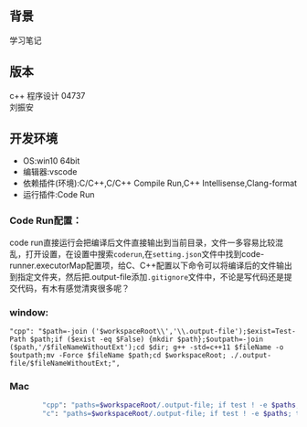 ## 背景
学习笔记

## 版本
c++ 程序设计 04737  
刘振安

## 开发环境
- OS:win10 64bit
- 编辑器:vscode
- 依赖插件(环境):C/C++,C/C++ Compile Run,C++ Intellisense,Clang-format
- 运行插件:Code Run
### Code Run配置：
  code run直接运行会把编译后文件直接输出到当前目录，文件一多容易比较混乱，打开设置，在设置中搜索`coderun`,在`setting.json`文件中找到code-runner.executorMap配置项，给C、C++配置以下命令可以将编译后的文件输出到指定文件夹，然后把.output-file添加`.gitignore`文件中，不论是写代码还是提交代码，有木有感觉清爽很多呢？
### window:
```c/c++
"cpp": "$path=-join ('$workspaceRoot\\','\\.output-file');$exist=Test-Path $path;if ($exist -eq $False) {mkdir $path};$outpath=-join ($path,'/$fileNameWithoutExt');cd $dir; g++ -std=c++11 $fileName -o $outpath;mv -Force $fileName $path;cd $workspaceRoot; ./.output-file/$fileNameWithoutExt;",
```

### Mac
```sh
		"cpp": "paths=$workspaceRoot/.output-file; if test ! -e $paths; then; mkdir $paths; fi; cd $dir && clang++ -std=c++17 -stdlib=libc++ -g $fileName -o $paths/$fileNameWithoutExt && mv $dir/$fileName $paths && $paths/$fileNameWithoutExt && cd $workspaceRoot",
		"c": "paths=$workspaceRoot/.output-file; if test ! -e $paths; then; mkdir $paths; fi; cd $dir && gcc $fileName -o $paths/$fileNameWithoutExt && mv $dir/$fileName $paths && $paths/$fileNameWithoutExt && cd $workspaceRoot",
```
